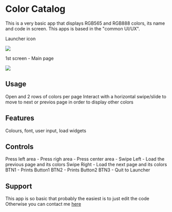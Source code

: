 # Color Catalog

This is a very basic app that displays RGB565 and RGB888 colors, its name and code in screen.
This apps is based in the "common UI/UX".


Launcher icon

![](.png)

1st screen - Main page

![](.png)

## Usage

Open and 2 rows of colors per page 
Interact with a horizontal swipe/slide to move to next or previos page in order to display other colors

## Features

Colours, font, user input, load widgets


## Controls
Press left area - 
Press righ area - 
Press center area - 
Swipe Left - Load the previous page and its colors
Swipe Right - Load the next page and its colors
BTN1 - Prints Button1
BTN2 - Prints Button2
BTN3 - Quit to Launcher


## Support

This app is so basic that probably the easiest is to just edit the code 
Otherwise you can contact me [here](https://github.com/dapgo)